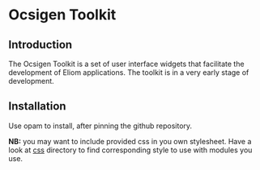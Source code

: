 # Ocsigen Toolkit

## Introduction

The Ocsigen Toolkit is a set of user interface widgets that facilitate
the development of Eliom applications. The toolkit is in a very early
stage of development.

## Installation

Use opam to install, after pinning the github repository.

**NB:** you may want to include provided css in you own stylesheet.
Have a look at [css](/css) directory to find corresponding style to
use with modules you use.
